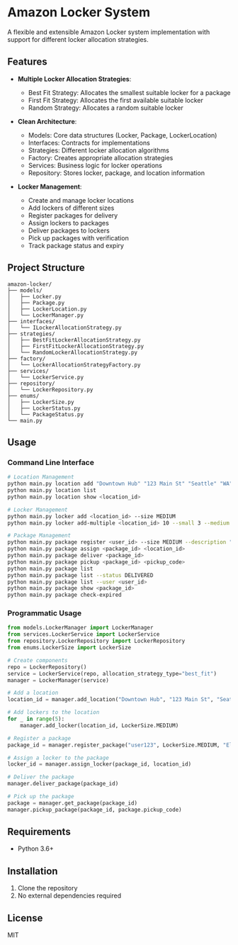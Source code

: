 # Amazon Locker System

A flexible and extensible Amazon Locker system implementation with support for different locker allocation strategies.

## Features

- **Multiple Locker Allocation Strategies**:
  - Best Fit Strategy: Allocates the smallest suitable locker for a package
  - First Fit Strategy: Allocates the first available suitable locker
  - Random Strategy: Allocates a random suitable locker

- **Clean Architecture**:
  - Models: Core data structures (Locker, Package, LockerLocation)
  - Interfaces: Contracts for implementations
  - Strategies: Different locker allocation algorithms
  - Factory: Creates appropriate allocation strategies
  - Services: Business logic for locker operations
  - Repository: Stores locker, package, and location information

- **Locker Management**:
  - Create and manage locker locations
  - Add lockers of different sizes
  - Register packages for delivery
  - Assign lockers to packages
  - Deliver packages to lockers
  - Pick up packages with verification
  - Track package status and expiry

## Project Structure

```
amazon-locker/
├── models/
│   ├── Locker.py
│   ├── Package.py
│   ├── LockerLocation.py
│   └── LockerManager.py
├── interfaces/
│   └── ILockerAllocationStrategy.py
├── strategies/
│   ├── BestFitLockerAllocationStrategy.py
│   ├── FirstFitLockerAllocationStrategy.py
│   └── RandomLockerAllocationStrategy.py
├── factory/
│   └── LockerAllocationStrategyFactory.py
├── services/
│   └── LockerService.py
├── repository/
│   └── LockerRepository.py
├── enums/
│   ├── LockerSize.py
│   ├── LockerStatus.py
│   └── PackageStatus.py
└── main.py
```

## Usage

### Command Line Interface

```bash
# Location Management
python main.py location add "Downtown Hub" "123 Main St" "Seattle" "WA" "98101"
python main.py location list
python main.py location show <location_id>

# Locker Management
python main.py locker add <location_id> --size MEDIUM
python main.py locker add-multiple <location_id> 10 --small 3 --medium 4 --large 2 --extra-large 1

# Package Management
python main.py package register <user_id> --size MEDIUM --description "Electronics"
python main.py package assign <package_id> <location_id>
python main.py package deliver <package_id>
python main.py package pickup <package_id> <pickup_code>
python main.py package list
python main.py package list --status DELIVERED
python main.py package list --user <user_id>
python main.py package show <package_id>
python main.py package check-expired
```

### Programmatic Usage

```python
from models.LockerManager import LockerManager
from services.LockerService import LockerService
from repository.LockerRepository import LockerRepository
from enums.LockerSize import LockerSize

# Create components
repo = LockerRepository()
service = LockerService(repo, allocation_strategy_type="best_fit")
manager = LockerManager(service)

# Add a location
location_id = manager.add_location("Downtown Hub", "123 Main St", "Seattle", "WA", "98101")

# Add lockers to the location
for _ in range(5):
    manager.add_locker(location_id, LockerSize.MEDIUM)

# Register a package
package_id = manager.register_package("user123", LockerSize.MEDIUM, "Electronics")

# Assign a locker to the package
locker_id = manager.assign_locker(package_id, location_id)

# Deliver the package
manager.deliver_package(package_id)

# Pick up the package
package = manager.get_package(package_id)
manager.pickup_package(package_id, package.pickup_code)
```

## Requirements

- Python 3.6+

## Installation

1. Clone the repository
2. No external dependencies required

## License

MIT
